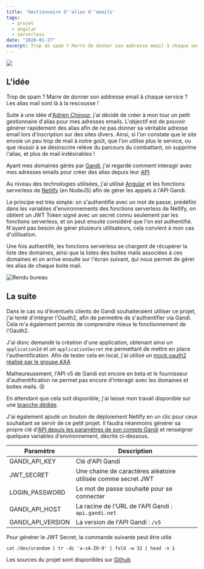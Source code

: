 ```yaml
---
title: 'Gestionnaire d''alias d''emails'
tags:
  - projet
  - angular
  - serverless
date: "2020-01-27"
excerpt: Trop de spam ? Marre de donner son addresse email à chaque service ? Les alias mail sont là à la rescousse !
---
```


[![](https://www.netlify.com/img/deploy/button.svg)](https://app.netlify.com/start/deploy?repository=https://github.com/sylvainmetayer/alias-gandi-angular)

## L'idée

Trop de spam ? Marre de donner son addresse email à chaque service ? Les alias mail sont là à la rescousse !

Suite à une idée d'[Adrien Chinour](https://adrienchinour.me), j'ai décidé de créer à mon tour un petit gestionnaire d'alias pour mes adresses emails. L'objectif est de pouvoir générer rapidement des alias afin de ne pas donner sa véritable adresse email lors d'inscription sur des sites divers. Ainsi, si l'on constate que le site envoie un peu trop de mail à notre goût, que l'on utilise plus le service, ou que réussir à se désinscrire relève du parcours du combattant, on supprime l'alias, et plus de mail indésirables !

Ayant mes domaines gérés par [Gandi](https://gandi.net), j'ai regardé comment interagir avec mes adresses emails pour créer des alias depuis leur [API](https://api.gandi.net/docs/).

Au niveau des technologies utilisées, j'ai utilisé [Angular](https://angular.io) et les fonctions serverless de [Netlify](https://netlify.com) (en NodeJS) afin de gérer les appels à l'API Gandi.

Le principe est très simple: on s'authentifie avec un mot de passe, prédéfini dans les variables d'environnements des fonctions serverless de Netlify, on obtient un JWT Token signé avec un secret connu seulement par les fonctions serverless, et on peut ensuite considéré que l'on est authentifié. N'ayant pas besoin de gérer plusieurs utilisateurs, cela convient à mon cas d'utilisation.

Une fois authentifé, les fonctions serverless se chargent de récupérer la liste des domaines, ainsi que la listes des boites mails associées à ces domaines et on arrive ensuite sur l'écran suivant, qui nous permet de gérer les alias de chaque boite mail.

![Rendu bureau](/images/alias-email-desktop.png)

## La suite

Dans le cas ou d'éventuels clients de Gandi souhaiteraient utiliser ce projet, j'ai tenté d'intégrer l'Oauth2, afin de permettre de s'authentifier via Gandi. Cela m'a également permis de comprendre mieux le fonctionnement de l'Oauth2.

J'ai donc demandé la création d'une application, obtenant ainsi un `applicationId` et un `applicationSecret` me permettant de mettre en place l'authentification. Afin de tester cela en local, j'ai utilisé un [mock oauth2 réalisé par le groupe AXA](https://github.com/axa-group/oauth2-mock-server)

Malheureusement, l'API v5 de Gandi est encore en beta et le fournisseur d'authentification ne permet pas encore d'interagir avec les domaines et boites mails. 😢

En attendant que cela soit disponible, j'ai laissé mon travail disponible sur une [branche dédiée](https://github.com/sylvainmetayer/alias-gandi-angular/tree/feature/oauth2).

J'ai également ajouté un bouton de déploiement Netlify en un clic pour ceux souhaitant se servir de ce petit projet. Il faudra néanmoins générer sa propre clé d'[API depuis les paramètres de son compte Gandi](https://docs.gandi.net/fr/noms_domaine/utilisateurs_avances/api.html) et renseigner quelques variables d'environnement, décrite ci-dessous.

|Paramètre|Description|
|--|--|
|GANDI_API_KEY|Clé d'API Gandi|
|JWT_SECRET|Une chaine de caractères aléatoire utilisée comme secret JWT|
|LOGIN_PASSWORD|Le mot de passe souhaité pour se connecter|
|GANDI_API_HOST|La racine de l'URL de l'API Gandi : `api.gandi.net` |
|GANDI_API_VERSION|La version de l'API Gandi : `/v5`|

Pour générer le JWT Secret, la commande suivante peut être utile

`cat /dev/urandom | tr -dc 'a-zA-Z0-9' | fold -w 32 | head -n 1`


Les sources du projet sont disponibles sur [Github](https://github.com/sylvainmetayer/alias-gandi-angular)
